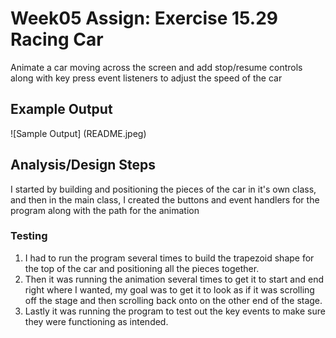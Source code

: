 # Week05 Assign: Exercise 15.29 Racing Car 

Animate a car moving across the screen and add stop/resume controls along with key press event listeners to adjust the speed of the car

## Example Output

![Sample Output] (README.jpeg)

## Analysis/Design Steps

I started by building and positioning the pieces of the car in it's own class, and then in the main class, I created the buttons and event handlers for the program along with the path for the animation

### Testing

1. I had to run the program several times to build the trapezoid shape for the top of the car and positioning all the pieces together.
2. Then it was running the animation several times to get it to start and end right where I wanted, my goal was to get it to look as if it was scrolling off the stage and then scrolling back onto on the other end of the stage.
3. Lastly it was running the program to test out the key events to make sure they were functioning as intended.
